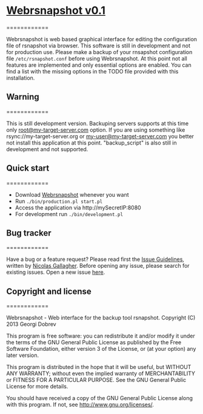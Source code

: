 # [Webrsnapshot v0.1](https://github.com/dobrevg/webrsnapshot)
============

Webrsnapshot is web based graphical interface for editing the configuration file of rsnapshot via browser. This software is still in development and not for production use. Please make a backup of your rnsapshot configuration file `/etc/rsnapshot.conf` before using Webrsnapshot. At this point not all features are implemented and only essential options are enabled. You can find a list with the missing options in the TODO file provided with this installation.

## Warning
============

This is still development version. Backuping servers supports at this time only root@my-target-server.com option. If you are using something like rsync://my-target-server.org or my-user@my-target-server.com you better not install this application at this point. "backup_script" is also still in development and not supported.


## Quick start
============ 

* Download [Webrsnapshot](https://github.com/dobrevg/webrsnapshot) whenever you want
* Run `./bin/production.pl start.pl`
* Access the application via http://mySecretIP:8080
* For development run `./bin/development.pl`


## Bug tracker
============

Have a bug or a feature request? Please read first the [Issue Guidelines](https://github.com/necolas/issue-guidelines), written by [Nicolas Gallagher](https://github.com/necolas/). Before opening any issue, please search for existing issues. Open a new issue [here](https://github.com/dobrevg/webrsnapshot/issues).


## Copyright and license
============

Webrsnapshot - Web interface for the backup tool rsnapshot.
Copyright (C) 2013  Georgi Dobrev

This program is free software: you can redistribute it and/or modify
it under the terms of the GNU General Public License as published by
the Free Software Foundation, either version 3 of the License, or
(at your option) any later version.

This program is distributed in the hope that it will be useful,
but WITHOUT ANY WARRANTY; without even the implied warranty of
MERCHANTABILITY or FITNESS FOR A PARTICULAR PURPOSE.  See the
GNU General Public License for more details.

You should have received a copy of the GNU General Public License
along with this program.  If not, see <http://www.gnu.org/licenses/>.